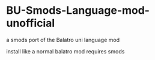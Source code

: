 # BU-Smods-Language-mod-unofficial
a smods port of the Balatro uni language mod

install like a normal balatro mod
requires smods

